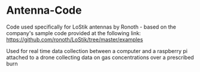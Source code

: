 # Antenna-Code

Code used specifically for LoStik antennas by Ronoth - based on the company's sample code provided at the following link: https://github.com/ronoth/LoStik/tree/master/examples

Used for real time data collection between a computer and a raspberry pi attached to a drone collecting data on gas concentrations over a prescribed burn
